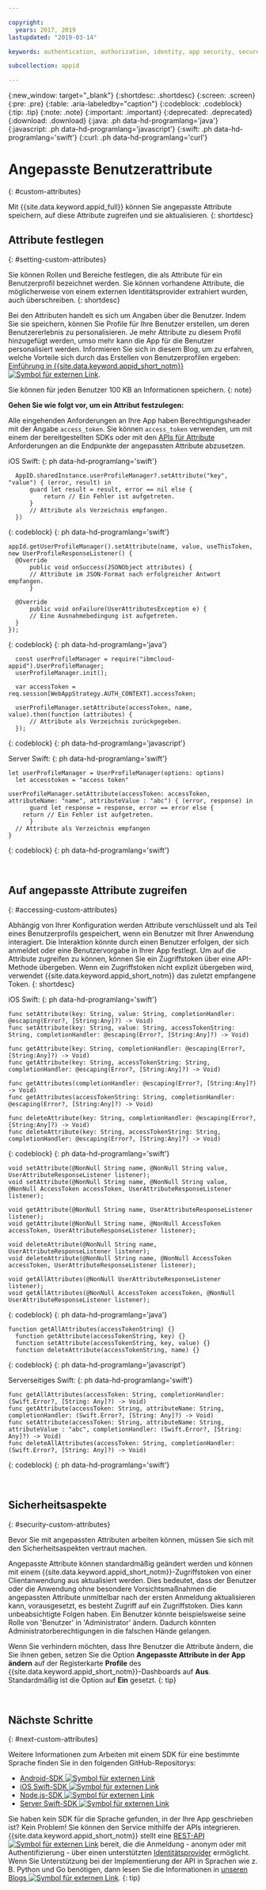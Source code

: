 ```yaml
---

copyright:
  years: 2017, 2019
lastupdated: "2019-03-14"

keywords: authentication, authorization, identity, app security, secure, attributes, user information, storing, accessing

subcollection: appid

---
```


{:new_window: target="_blank"}
{:shortdesc: .shortdesc}
{:screen: .screen}
{:pre: .pre}
{:table: .aria-labeledby="caption"}
{:codeblock: .codeblock}
{:tip: .tip}
{:note: .note}
{:important: .important}
{:deprecated: .deprecated}
{:download: .download}
{:java: .ph data-hd-programlang='java'}
{:javascript: .ph data-hd-programlang='javascript'}
{:swift: .ph data-hd-programlang='swift'}
{:curl: .ph data-hd-programlang='curl'}

# Angepasste Benutzerattribute
{: #custom-attributes}

Mit {{site.data.keyword.appid_full}} können Sie angepasste Attribute speichern, auf diese Attribute zugreifen und sie aktualisieren.
{: shortdesc}


## Attribute festlegen
{: #setting-custom-attributes}

Sie können Rollen und Bereiche festlegen, die als Attribute für ein Benutzerprofil bezeichnet werden. Sie können vorhandene Attribute, die möglicherweise von einem externen Identitätsprovider extrahiert wurden, auch überschreiben.
{: shortdesc}


Bei den Attributen handelt es sich um Angaben über die Benutzer. Indem Sie sie speichern, können Sie Profile für Ihre Benutzer erstellen, um deren Benutzererlebnis zu personalisieren. Je mehr Attribute zu diesem Profil hinzugefügt werden, umso mehr kann die App für die Benutzer personalisiert werden. Informieren Sie sich in diesem Blog, um zu erfahren, welche Vorteile sich durch das Erstellen von Benutzerprofilen ergeben: <a href="https://www.ibm.com/blogs/bluemix/2017/03/introducing-ibm-bluemix-app-id-authentication-profiles-service-app-developers/" target="blank">Einführung in {{site.data.keyword.appid_short_notm}}<img src="../../icons/launch-glyph.svg" alt="Symbol für externen Link"></a>.


Sie können für jeden Benutzer 100 KB an Informationen speichern.
{: note}


**Gehen Sie wie folgt vor, um ein Attribut festzulegen:**

Alle eingehenden Anforderungen an Ihre App haben Berechtigungsheader mit der Angabe `access_token`. Sie können `access_token` verwenden, um mit einem der bereitgestellten SDKs oder mit den [APIs für Attribute](https://us-south.appid.cloud.ibm.com/swagger-ui/#/Attributes) Anforderungen an die Endpunkte der angepassten Attribute abzusetzen.


iOS Swift:
{: ph data-hd-programlang='swift'}

  ```
	AppID.sharedInstance.userProfileManager?.setAttribute("key", "value") { (error, result) in
		guard let result = result, error == nil else {
	  		return // Ein Fehler ist aufgetreten.
		}
		// Attribute als Verzeichnis empfangen.
	})
  ```
  {: codeblock}
  {: ph data-hd-programlang='swift'}

  ```
  appId.getUserProfileManager().setAttribute(name, value, useThisToken, new UserProfileResponseListener() {
  	@Override
		public void onSuccess(JSONObject attributes) {
  		// Attribute im JSON-Format nach erfolgreicher Antwort empfangen.
		}

  	@Override
		public void onFailure(UserAttributesException e) {
  		// Eine Ausnahmebedingung ist aufgetreten.
	}
  });
  ```
  {: codeblock}
  {: ph data-hd-programlang='java'}

  ```
	const userProfileManager = require("ibmcloud-appid").UserProfileManager;
	userProfileManager.init();

	var accessToken = req.session[WebAppStrategy.AUTH_CONTEXT].accessToken;

	userProfileManager.setAttribute(accessToken, name, value).then(function (attributes) {
		// Attribute als Verzeichnis zurückgegeben.
	});
  ```
  {: codeblock}
  {: ph data-hd-programlang='javascript'}

Server Swift:
{: ph data-hd-programlang='swift'}

  ```
  let userProfileManager = UserProfileManager(options: options)
	let accesstoken = "access token"

  userProfileManager.setAttribute(accessToken: accessToken, attributeName: "name", attributeValue : "abc") { (error, response) in
		guard let response = response, error == error else {
      return // Ein Fehler ist aufgetreten.
		}
    // Attribute als Verzeichnis empfangen
  }
  ```
  {: codeblock}
  {: ph data-hd-programlang='swift'}

</br>

## Auf angepasste Attribute zugreifen
{: #accessing-custom-attributes}

Abhängig von Ihrer Konfiguration werden Attribute verschlüsselt und als Teil eines Benutzerprofils gespeichert, wenn ein Benutzer mit Ihrer Anwendung interagiert. Die Interaktion könnte durch einen Benutzer erfolgen, der sich anmeldet oder eine Benutzervorgabe in Ihrer App festlegt. Um auf die Attribute zugreifen zu können, können Sie ein Zugriffstoken über eine API-Methode übergeben. Wenn ein Zugriffstoken nicht explizit übergeben wird, verwendet {{site.data.keyword.appid_short_notm}} das zuletzt empfangene Token.
{: shortdesc}

iOS Swift:
{: ph data-hd-programlang='swift'}

  ```
  func setAttribute(key: String, value: String, completionHandler: @escaping(Error?, [String:Any]?) -> Void)
  func setAttribute(key: String, value: String, accessTokenString: String, completionHandler: @escaping(Error?, [String:Any]?) -> Void)

  func getAttribute(key: String, completionHandler: @escaping(Error?, [String:Any]?) -> Void)
  func getAttribute(key: String, accessTokenString: String, completionHandler: @escaping(Error?, [String:Any]?) -> Void)

  func getAttributes(completionHandler: @escaping(Error?, [String:Any]?) -> Void)
  func getAttributes(accessTokenString: String, completionHandler: @escaping(Error?, [String:Any]?) -> Void)

  func deleteAttribute(key: String, completionHandler: @escaping(Error?, [String:Any]?) -> Void)
  func deleteAttribute(key: String, accessTokenString: String, completionHandler: @escaping(Error?, [String:Any]?) -> Void)
  ```
  {: codeblock}
  {: ph data-hd-programlang='swift'}

  ```
  void setAttribute(@NonNull String name, @NonNull String value, UserAttributeResponseListener listener);
void setAttribute(@NonNull String name, @NonNull String value, @NonNull AccessToken accessToken, UserAttributeResponseListener listener);

  void getAttribute(@NonNull String name, UserAttributeResponseListener listener);
void getAttribute(@NonNull String name, @NonNull AccessToken accessToken, UserAttributeResponseListener listener);

  void deleteAttribute(@NonNull String name, UserAttributeResponseListener listener);
void deleteAttribute(@NonNull String name, @NonNull AccessToken accessToken, UserAttributeResponseListener listener);

  void getAllAttributes(@NonNull UserAttributeResponseListener listener);
void getAllAttributes(@NonNull AccessToken accessToken, @NonNull UserAttributeResponseListener listener);
  ```
  {: codeblock}
  {: ph data-hd-programlang='java'}

  ```
  function getAllAttributes(accessTokenString) {}
	function getAttribute(accessTokenString, key) {}
	function setAttribute(accessTokenString, key, value) {}
	function deleteAttribute(accessTokenString, name) {}
  ```
  {: codeblock}
  {: ph data-hd-programlang='javascript'}

Serverseitiges Swift:
{: ph data-hd-programlang='swift'}

  ```
  func getAllAttributes(accessToken: String, completionHandler: (Swift.Error?, [String: Any]?) -> Void)
  func getAttribute(accessToken: String, attributeName: String, completionHandler: (Swift.Error?, [String: Any]?) -> Void)
  func setAttribute(accessToken: String, attributeName: String, attributeValue : "abc", completionHandler: (Swift.Error?, [String: Any]?) -> Void)
  func deleteAllAttributes(accessToken: String, completionHandler: (Swift.Error?, [String: Any]?) -> Void)
  ```
  {: codeblock}
  {: ph data-hd-programlang='swift'}

</br>

## Sicherheitsaspekte
{: #security-custom-attributes}

Bevor Sie mit angepassten Attributen arbeiten können, müssen Sie sich mit den Sicherheitsaspekten vertraut machen.

Angepasste Attribute können standardmäßig geändert werden und können mit einem {{site.data.keyword.appid_short_notm}}-Zugriffstoken von einer Clientanwendung aus aktualisiert werden. Dies bedeutet, dass der Benutzer oder die Anwendung ohne besondere Vorsichtsmaßnahmen die angepassten Attribute unmittelbar nach der ersten Anmeldung aktualisieren kann, vorausgesetzt, es besteht Zugriff auf ein Zugriffstoken. Dies kann unbeabsichtigte Folgen haben. Ein Benutzer könnte beispielsweise seine Rolle von 'Benutzer' in 'Administrator' ändern. Dadurch könnten Administratorberechtigungen in die falschen Hände gelangen.

Wenn Sie verhindern möchten, dass Ihre Benutzer die Attribute ändern, die Sie ihnen geben, setzen Sie die Option **Angepasste Attribute in der App ändern** auf der Registerkarte **Profile** des {{site.data.keyword.appid_short_notm}}-Dashboards auf **Aus**. Standardmäßig ist die Option auf **Ein** gesetzt.
{: tip}

</br>

## Nächste Schritte
{: #next-custom-attributes}

Weitere Informationen zum Arbeiten mit einem SDK für eine bestimmte Sprache finden Sie in den folgenden GitHub-Repositorys:

* <a href="https://github.com/ibm-cloud-security/appid-clientsdk-android" target="_blank">Android-SDK <img src="../../icons/launch-glyph.svg" alt="Symbol für externen Link"></a>
* <a href="https://github.com/ibm-cloud-security/appid-clientsdk-swift" target="_blank">iOS Swift-SDK <img src="../../icons/launch-glyph.svg" alt="Symbol für externen Link"></a>
* <a href="https://github.com/ibm-cloud-security/appid-serversdk-nodejs" target="_blank">Node.js-SDK <img src="../../icons/launch-glyph.svg" alt="Symbol für externen Link"></a>
* <a href="https://github.com/ibm-cloud-security/appid-serversdk-swift" target="_blank">Server Swift-SDK <img src="../../icons/launch-glyph.svg" alt="Symbol für externen Link"></a>


Sie haben kein SDK für die Sprache gefunden, in der Ihre App geschrieben ist? Kein Problem! Sie können den Service mithilfe der APIs integrieren. {{site.data.keyword.appid_short_notm}} stellt eine <a href="https://us-south.appid.cloud.ibm.com/swagger-ui/#/" target="_blank">REST-API <img src="../../icons/launch-glyph.svg" alt="Symbol für externen Link"></a> bereit, die die Anmeldung - anonym oder mit Authentifizierung - über einen unterstützten [Identitätsprovider](/docs/services/appid?topic=appid-managing-idp) ermöglicht. Wenn Sie Unterstützung bei der Implementierung der API in Sprachen wie z. B. Python und Go benötigen, dann lesen Sie die Informationen in <a href="https://www.ibm.com/blogs/bluemix/tag/app-id/" target="_blank">unseren Blogs <img src="../../icons/launch-glyph.svg" alt="Symbol für externen Link"></a>.
{: tip}
